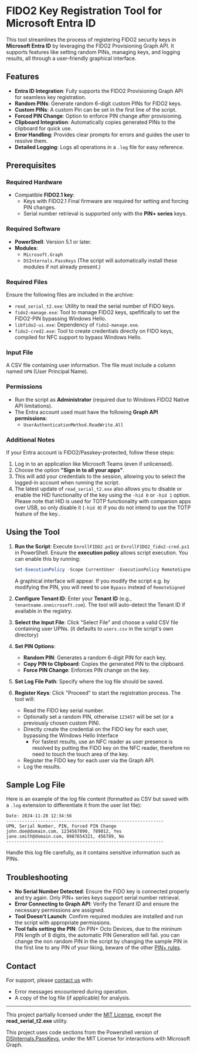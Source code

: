 
# FIDO2 Key Registration Tool for Microsoft Entra ID

This tool streamlines the process of registering FIDO2 security keys in **Microsoft Entra ID** by leveraging the FIDO2 Provisioning Graph API. It supports features like setting random PINs, managing keys, and logging results, all through a user-friendly graphical interface.

## Features

- **Entra ID Integration**: Fully supports the FIDO2 Provisioning Graph API for seamless key registration.
- **Random PINs**: Generate random 6-digit custom PINs for FIDO2 keys.
- **Custom PINs**: A custom Pin can be set in the first line of the script.
- **Forced PIN Change**: Option to enforce PIN change after provisioning.
- **Clipboard Integration**: Automatically copies generated PINs to the clipboard for quick use.
- **Error Handling**: Provides clear prompts for errors and guides the user to resolve them.
- **Detailed Logging**: Logs all operations in a `.log` file for easy reference. 

## Prerequisites

### Required Hardware
- Compatible **FIDO2.1 key**:
  - Keys with FIDO2.1 Final firmware are required for setting and forcing PIN changes.
  - Serial number retrieval is supported only with the **PIN+ series** keys.

### Required Software
- **PowerShell**: Version 5.1 or later.
- **Modules**: 
  - `Microsoft.Graph`
  - `DSInternals.PassKeys` (The script will automatically install these modules if not already present.)

### Required Files
Ensure the following files are included in the archive:
- `read_serial_t2.exe`: Utility to read the serial number of FIDO keys.
- `fido2-manage.exe`: Tool to manage FIDO2 keys, spefifically to set the FIDO2-PIN bypassing Windows Hello.
- `libfido2-ui.exe`: Dependency of `fido2-manage.exe`.
- `fido2-cred2.exe`: Tool to create credentials directly on FIDO keys, compiled for NFC support to bypass Windows Hello.

### Input File
A CSV file containing user information. The file must include a column named `UPN` (User Principal Name).

### Permissions
- Run the script as **Administrator** (required due to Windows FIDO2 Native API limitations).
- The Entra account used must have the following **Graph API permissions**:
  - `UserAuthenticationMethod.ReadWrite.All`

### Additional Notes
If your Entra account is FIDO2/Passkey-protected, follow these steps:
1. Log in to an application like Microsoft Teams (even if unlicensed).
2. Choose the option **"Sign in to all your apps"**.
3. This will add your credentials to the session, allowing you to select the logged-in account when running the script.
4. The latest update of `read_serial_t2.exe` also allows you to disable or enable the HID functionality of the key using the `-hid 0` or `-hid 1` option. Please note that HID is used for TOTP functionality with companion apps over USB, so only disable it (`-hid 0`) if you do not intend to use the TOTP feature of the key.. 

## Using the Tool

1. **Run the Script**:
   Execute `EnrollFIDO2.ps1` or `EnrollFIDO2_fido2-cred.ps1` in PowerShell. Ensure the **execution policy** allows script execution. You can enable this by running:
   ```powershell
   Set-ExecutionPolicy -Scope CurrentUser -ExecutionPolicy RemoteSigned
   ```
   A graphical interface will appear.
   If you modify the script e.g. by modifying the PIN, you will need to use `Bypass` instead of `RemoteSigned`

2. **Configure Tenant ID**:
   Enter your **Tenant ID** (e.g., `tenantname.onmicrosoft.com`). The tool will auto-detect the Tenant ID if available in the registry.

3. **Select the Input File**:
   Click "Select File" and choose a valid CSV file containing user UPNs. (it defaults to `users.csv` in the script's own directory)

4. **Set PIN Options**:
   - **Random PIN**: Generates a random 6-digit PIN for each key.
   - **Copy PIN to Clipboard**: Copies the generated PIN to the clipboard.
   - **Force PIN Change**: Enforces PIN change on the key.

5. **Set Log File Path**:
   Specify where the log file should be saved.

6. **Register Keys**:
   Click "Proceed" to start the registration process. The tool will:
   - Read the FIDO key serial number.
   - Optionally set a random PIN, otherwise `123457` will be set (or a previously chosen custom PIN).
   - Directly create the credential on the FIDO key for each user, bypassing the Windows Hello Interface
     - For fastest results, use an NFC reader as user presence is resolved by putting the FIDO key on the NFC reader, therefore no need to touch the touch area of the key.
   - Register the FIDO key for each user via the Graph API.
   - Log the results.

## Sample Log File

Here is an example of the log file content (formatted as CSV but saved with a `.log` extension to differentiate it from the user list file):

```plaintext
Date: 2024-11-28 12:34:56
------------------------------------------------------------
UPN, Serial Number, PIN, Forced PIN Change
john.doe@domain.com, 1234567890, 789012, Yes
jane.smith@domain.com, 0987654321, 456789, No
------------------------------------------------------------
```

Handle this log file carefully, as it contains sensitive information such as PINs.

## Troubleshooting

- **No Serial Number Detected**: Ensure the FIDO key is connected properly and try again. Only PIN+ series keys support serial number retrieval.
- **Error Connecting to Graph API**: Verify the Tenant ID and ensure the necessary permissions are assigned.
- **Tool Doesn't Launch**: Confirm required modules are installed and run the script with appropriate permissions.
- **Tool fails setting the PIN**: On PIN+ Octo Devices, due to the mininum PIN length of 8 digits, the automatic PIN Generation will fail. you can change the non random PIN in the script by changing the sample PIN in the first line to any PIN of your liking, beware of the other [PIN+ rules](https://www.token2.swiss/site/page/token2-fido2-pin-see-the-pin-complexity-in-action).

## Contact

For support, please [contact us](https://www.token2.swiss/contact) with: 
- Error messages encountered during operation.
- A copy of the log file (if applicable) for analysis.

---

This project partially licensed under the [MIT License](LICENSE), except the **read_serial_t2.exe** utility.

This project uses code sections from the Powershell version of [DSInternals.PassKeys](https://github.com/MichaelGrafnetter/webauthn-interop), under the MIT License for interactions with Microsoft Graph.
